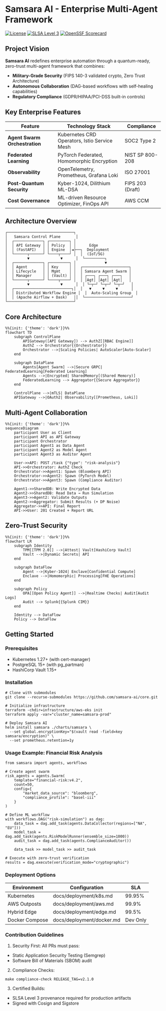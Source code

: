 # Samsara AI - Enterprise Multi-Agent Framework

[![License](https://img.shields.io/badge/License-Apache_2.0-0078D4)](LICENSE)
[![SLSA Level 3](https://slsa.dev/images/gh-badge-level3.svg)](https://slsa.dev)
[![OpenSSF Scorecard](https://api.securityscorecards.dev/projects/github.com/samsara-ai/core/badge)](https://securityscorecards.dev)

## Project Vision
**Samsara AI** redefines enterprise automation through a quantum-ready, zero-trust multi-agent framework that combines:
- **Military-Grade Security** (FIPS 140-3 validated crypto, Zero Trust Architecture)
- **Autonomous Collaboration** (DAG-based workflows with self-healing capabilities)
- **Regulatory Compliance** (GDPR/HIPAA/PCI-DSS built-in controls)

## Key Enterprise Features
| Feature | Technology Stack | Compliance |
|---------|------------------|------------|
| **Agent Swarm Orchestration** | Kubernetes CRD Operators, Istio Service Mesh | SOC2 Type 2 |
| **Federated Learning** | PyTorch Federated, Homomorphic Encryption | NIST SP 800-208 |
| **Observability** | OpenTelemetry, Prometheus, Grafana Loki | ISO 27001 |
| **Post-Quantum Security** | Kyber-1024, Dilithium ML-DSA | FIPS 203 (Draft) |
| **Cost Governance** | ML-driven Resource Optimizer, FinOps API | AWS CCM |

## Architecture Overview
```text
┌──────────────────────────────┐
│   Samsara Control Plane       │
│  ┌─────────────┐ ┌─────────┐ │
│  │ API Gateway │ │ Policy  │ │      Edge
│  │ (FastAPI)   │ │ Engine  │◄├──┐  Deployment
│  └──────┬──────┘ └────┬────┘ │  │  (IoT/5G)
│         ▼              ▼      │  └─────────┐
│  ┌─────────────┐ ┌─────────┐ │             ▼
│  │ Agent       │ │ Key     │ │  ┌─────────────────────┐
│  │ Lifecycle   │ │ Mgmt    │ │  │ Samsara Agent Swarm │
│  │ Manager     │ │ (Vault) │ │  │ ┌───┐ ┌───┐ ┌───┐   │
│  └──────┬──────┘ └────┬────┘ │  │ │Agt│ │Agt│ │Agt│   │
│         ▼              ▼      │  │ └─┬─┘ └─┬─┘ └─┬─┘   │
│  ┌──────────────────────────┐│  │   ▼     ▼     ▼      │
│  │ Distributed Workflow Engine │  │  Auto-Scaling Group  │
│  │ (Apache Airflow + Dask)   ││  └─────────────────────┘
└──────────────────────────────┘
```

## Core Architecture
```mermaid
%%{init: {'theme': 'dark'}}%%
flowchart TD
    subgraph ControlPlane
        APIGateway([API Gateway]) --> AuthZ[[RBAC Engine]]
        AuthZ --> Orchestrator{{Orchestrator}}
        Orchestrator -->|Scaling Policies| AutoScaler[Auto-Scaler]
    end

    subgraph DataPlane
        Agents[Agent Swarm] -->|Secure GRPC| FederatedLearning[Federated Learning]
        Agents -->|Encrypted| SharedMemory[(Shared Memory)]
        FederatedLearning --> Aggregator{{Secure Aggregator}}
    end

    ControlPlane -->|mTLS| DataPlane
    APIGateway -->|OAuth2| Observability[[Prometheus, Loki]]
```

## Multi-Agent Collaboration   
```mermaid
%%{init: {'theme': 'dark'}}%%
sequenceDiagram
    participant User as Client
    participant API as API Gateway
    participant Orchestrator
    participant Agent1 as Data Agent
    participant Agent2 as Model Agent
    participant Agent3 as Auditor Agent

    User->>API: POST /task {"type": "risk-analysis"}
    API->>Orchestrator: AuthZ Check
    Orchestrator->>Agent1: Spawn (Bloomberg API)
    Orchestrator->>Agent2: Spawn (PyTorch Model)
    Orchestrator->>Agent3: Spawn (Compliance Auditor)
    
    Agent1->>SharedDB: Write Encrypted Data
    Agent2->>SharedDB: Read Data → Run Simulation
    Agent3->>Agent2: Validate Outputs
    Agent2->>Aggregator: Submit Results (+ DP Noise)
    Aggregator->>API: Final Report
    API->>User: 201 Created + Report URL

```

## Zero-Trust Security
```mermaid
%%{init: {'theme': 'dark'}}%%
flowchart LR
    subgraph Identity
        TPM[[TPM 2.0]] -->|Attest| Vault[HashiCorp Vault]
        Vault -->|Dynamic Secrets| API
    end

    subgraph DataFlow
        Agent -->|Kyber-1024| Enclave[Confidential Compute]
        Enclave -->|Homomorphic| Processing[FHE Operations]
    end

    subgraph Policy
        OPA[[Open Policy Agent]] -->|Realtime Checks| Audit[Audit Logs]
        Audit --> Splunk{{Splunk CIM}}
    end

    Identity --> DataFlow
    Policy --> DataFlow

```

## Getting Started

### Prerequisites

- Kubernetes 1.27+ (with cert-manager)
- PostgreSQL 15+ (with pg_partman)
- HashiCorp Vault 1.15+

### Installation
```
# Clone with submodules
git clone --recurse-submodules https://github.com/samsara-ai/core.git

# Initialize infrastructure
terraform -chdir=infrastructure/aws-eks init
terraform apply -var="cluster_name=samsara-prod"

# Deploy Samsara AI
helm install samsara ./charts/samsara \
  --set global.encryptionKey="$(vault read -field=key samsara/encryption)" \
  --set prometheus.retention=1y
```

### Usage Example: Financial Risk Analysis
```
from samsara import agents, workflows

# Create agent swarm
risk_agents = agents.Swarm(
    template="financial-risk:v4.2",
    count=50,
    config={
        "market_data_source": "bloomberg",
        "compliance_profile": "basel-iii"
    }
)

# Define ML workflow
with workflows.DAG("risk-simulation") as dag:
    data_task = dag.add_task(agents.DataCollector(regions=["NA", "EU"]))
    model_task = dag.add_task(agents.RiskModelRunner(ensemble_size=1000))
    audit_task = dag.add_task(agents.ComplianceAuditor())
    
    data_task >> model_task >> audit_task

# Execute with zero-trust verification
results = dag.execute(verification_mode="cryptographic")
```

### Deployment Options

| Environment | Configuration | SLA |
|----------|----------|----------|
| Kubernetes   | docs/deployment/k8s.md   | 99.95%   |
| AWS Outposts   | docs/deployment/aws.md   | 99.9%   |
| Hybrid Edge   | docs/deployment/edge.md   | 99.5%   |
| Docker Compose	   | docs/deployment/docker.md	   | Dev Only   |

### Contribution Guidelines

1. Security First: All PRs must pass:

- Static Application Security Testing (Semgrep)
- Software Bill of Materials (SBOM) audit

2. Compliance Checks:
```
make compliance-check RELEASE_TAG=v2.1.0
```

3. Certified Builds:

- SLSA Level 3 provenance required for production artifacts
- Signed with Cosign and Sigstore
